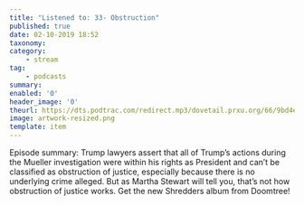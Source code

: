 ```yaml
---
title: "Listened to: 33- Obstruction"
published: true
date: 02-10-2019 18:52
taxonomy:
category:
	- stream
tag:
	- podcasts
summary:
enabled: '0'
header_image: '0'
theurl: https://dts.podtrac.com/redirect.mp3/dovetail.prxu.org/66/9bd4ebab-3a7e-402b-bf6d-1f7bb3b3348f/TCL_33_OBSTRUCTION_PT01.mp3
image: artwork-resized.png
template: item
---
```

 
Episode summary: Trump lawyers assert that all of Trump’s actions during the Mueller investigation were within his rights as President and can’t be classified as obstruction of justice, especially because there is no underlying crime alleged. But as Martha Stewart will tell you, that’s not how obstruction of justice works. Get the new Shredders album from Doomtree!
